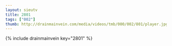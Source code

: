 ```yaml
--- 
layout: sieutv
title: 2801
tags: ["002"]
thumb: http://drainmainvein.com/media/videos/tmb/000/002/801/player.jpg
---
```

{% include drainmainvein key="2801" %} 
